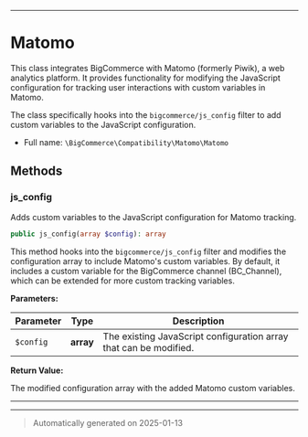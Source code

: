 ***

# Matomo

This class integrates BigCommerce with Matomo (formerly Piwik), a web analytics platform. It provides functionality for
modifying the JavaScript configuration for tracking user interactions with custom variables in Matomo.

The class specifically hooks into the `bigcommerce/js_config` filter to add custom variables to the JavaScript configuration.

* Full name: `\BigCommerce\Compatibility\Matomo\Matomo`




## Methods


### js_config

Adds custom variables to the JavaScript configuration for Matomo tracking.

```php
public js_config(array $config): array
```

This method hooks into the `bigcommerce/js_config` filter and modifies the configuration array to include Matomo's
custom variables. By default, it includes a custom variable for the BigCommerce channel (BC_Channel), which can be extended
for more custom tracking variables.






**Parameters:**

| Parameter | Type | Description |
|-----------|------|-------------|
| `$config` | **array** | The existing JavaScript configuration array that can be modified. |


**Return Value:**

The modified configuration array with the added Matomo custom variables.




***


***
> Automatically generated on 2025-01-13
